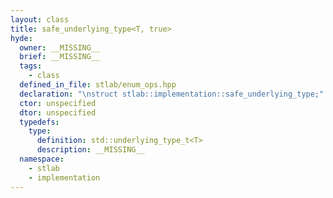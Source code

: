 ```yaml
---
layout: class
title: safe_underlying_type<T, true>
hyde:
  owner: __MISSING__
  brief: __MISSING__
  tags:
    - class
  defined_in_file: stlab/enum_ops.hpp
  declaration: "\nstruct stlab::implementation::safe_underlying_type;"
  ctor: unspecified
  dtor: unspecified
  typedefs:
    type:
      definition: std::underlying_type_t<T>
      description: __MISSING__
  namespace:
    - stlab
    - implementation
---
```

